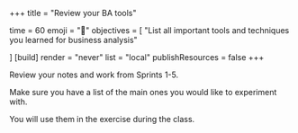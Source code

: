 +++
title = "Review your BA tools"

time = 60
emoji = "🤖"
objectives = [
    "List all important tools and techniques you learned for business analysis"

]
[build]
  render = "never"
  list = "local"
  publishResources = false
+++

Review your notes and work from Sprints 1-5.

Make sure you have a list of the main ones you would like to experiment with.

You will use them in the exercise during the class.